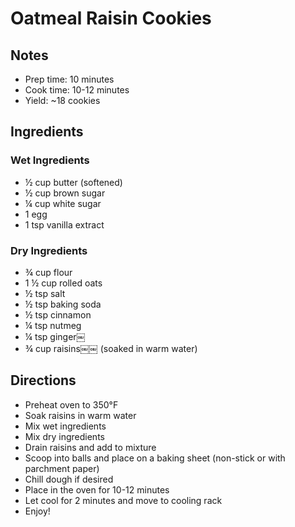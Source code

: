 # Oatmeal Raisin Cookies

## Notes

* Prep time: 10 minutes
* Cook time: 10-12 minutes
* Yield: ~18 cookies

## Ingredients

### Wet Ingredients

* ½ cup butter (softened)
* ½ cup brown sugar
* ¼ cup white sugar
* 1 egg
* 1 tsp vanilla extract

### Dry Ingredients

* ¾ cup flour
* 1 ½ cup rolled oats
* ½ tsp salt
* ½ tsp baking soda
* ½ tsp cinnamon
* ¼ tsp nutmeg
* ¼ tsp ginger￼
* ¾ cup raisins￼￼ (soaked in warm water)

## Directions

* Preheat oven to 350°F
* Soak raisins in warm water
* Mix wet ingredients
* Mix dry ingredients
* Drain raisins and add to mixture
* Scoop into balls and place on a baking sheet (non-stick or with parchment paper)
* Chill dough if desired
* Place in the oven for 10-12 minutes
* Let cool for 2 minutes and move to cooling rack
* Enjoy!